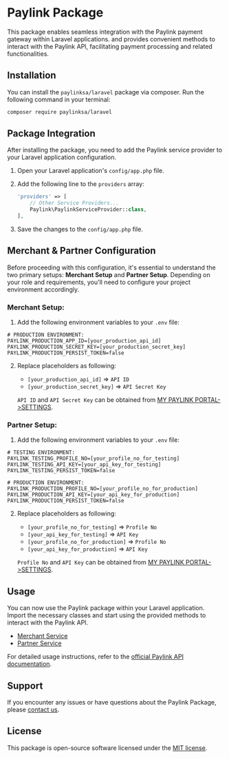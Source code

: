 # Paylink Package

This package enables seamless integration with the Paylink payment gateway within Laravel applications. and provides convenient methods to interact with the Paylink API, facilitating payment processing and related functionalities.

## Installation

You can install the `paylinksa/laravel` package via composer. Run the following command in your terminal:

```bash
composer require paylinksa/laravel
```

## Package Integration

After installing the package, you need to add the Paylink service provider to your Laravel application configuration.

1. Open your Laravel application's `config/app.php` file.

2. Add the following line to the `providers` array:

   ```php
   'providers' => [
       // Other Service Providers...
       Paylink\PaylinkServiceProvider::class,
   ],
   ```

3. Save the changes to the `config/app.php` file.

## Merchant & Partner Configuration

Before proceeding with this configuration, it's essential to understand the two primary setups: **Merchant Setup** and **Partner Setup**. Depending on your role and requirements, you'll need to configure your project environment accordingly.

### Merchant Setup:

1. Add the following environment variables to your `.env` file:

```dotenv
# PRODUCTION ENVIRONMENT:
PAYLINK_PRODUCTION_APP_ID=[your_production_api_id]
PAYLINK_PRODUCTION_SECRET_KEY=[your_production_secret_key]
PAYLINK_PRODUCTION_PERSIST_TOKEN=false
```

2. Replace placeholders as following:

   - `[your_production_api_id]` => `API ID`
   - `[your_production_secret_key]` => `API Secret Key`

   `API ID` and `API Secret Key` can be obtained from [MY PAYLINK PORTAL->SETTINGS](https://my.paylink.sa/).

### Partner Setup:

1. Add the following environment variables to your `.env` file:

```dotenv
# TESTING ENVIRONMENT:
PAYLINK_TESTING_PROFILE_NO=[your_profile_no_for_testing]
PAYLINK_TESTING_API_KEY=[your_api_key_for_testing]
PAYLINK_TESTING_PERSIST_TOKEN=false

# PRODUCTION ENVIRONMENT:
PAYLINK_PRODUCTION_PROFILE_NO=[your_profile_no_for_production]
PAYLINK_PRODUCTION_API_KEY=[your_api_key_for_production]
PAYLINK_PRODUCTION_PERSIST_TOKEN=false
```

2. Replace placeholders as following:

   - `[your_profile_no_for_testing]` => `Profile No`
   - `[your_api_key_for_testing]` => `API Key`
   - `[your_profile_no_for_production]` => `Profile No`
   - `[your_api_key_for_production]` => `API Key`

   `Profile No` and `API Key` can be obtained from [MY PAYLINK PORTAL->SETTINGS](https://my.paylink.sa/).

## Usage

You can now use the Paylink package within your Laravel application. Import the necessary classes and start using the provided methods to interact with the Paylink API.

- [Merchant Service](docs/MerchantService.md)
- [Partner Service](docs/PartnerService.md)

For detailed usage instructions, refer to the [official Paylink API documentation](https://developer.paylink.sa/).

## Support

If you encounter any issues or have questions about the Paylink Package, please [contact us](https://paylink.sa/).

## License

This package is open-source software licensed under the [MIT license](LICENSE).
